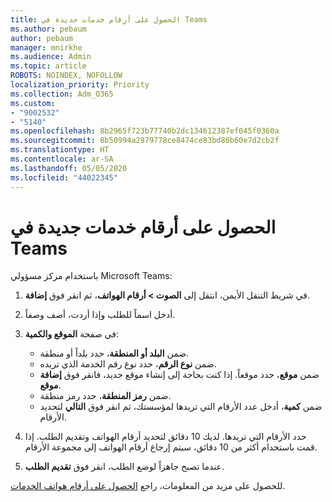 ```yaml
---
title: الحصول على أرقام خدمات جديدة في Teams
ms.author: pebaum
author: pebaum
manager: mnirkhe
ms.audience: Admin
ms.topic: article
ROBOTS: NOINDEX, NOFOLLOW
localization_priority: Priority
ms.collection: Adm_O365
ms.custom:
- "9002532"
- "5140"
ms.openlocfilehash: 8b2965f723b77740b2dc134612387ef045f0360a
ms.sourcegitcommit: 8b50994a2979778ce8474ce83bd86b60e7d2cb2f
ms.translationtype: HT
ms.contentlocale: ar-SA
ms.lasthandoff: 05/05/2020
ms.locfileid: "44022345"
---
```

# <a name="get-new-service-numbers-for-teams"></a>الحصول على أرقام خدمات جديدة في Teams

باستخدام مركز مسؤولي Microsoft Teams:

1. في شريط التنقل الأيمن، انتقل إلى **الصوت > أرقام الهواتف**، ثم انقر فوق **إضافة**.
2. أدخل اسماً للطلب وإذا أردت، أضف وصفاً.
3. في صفحة **الموقع والكمية**:

    - ضمن **البلد أو المنطقة**، حدد بلداً أو منطقة.
    - ضمن **نوع الرقم**، حدد نوع رقم الخدمة الذي تريده.
    - ضمن **موقع**، حدد موقعاً. إذا كنت بحاجة إلى إنشاء موقع جديد، فانقر فوق **إضافة موقع**.
    - ضمن **رمز المنطقة**، حدد رمز منطقة.
    - ضمن **كمية**، أدخل عدد الأرقام التي تريدها لمؤسستك، ثم انقر فوق **التالي** لتحديد الأرقام.
    
4. حدد الأرقام التي تريدها. لديك 10 دقائق لتحديد أرقام الهواتف وتقديم الطلب. إذا قمت باستخدام أكثر من 10 دقائق، سيتم إرجاع أرقام الهواتف إلى مجموعة الأرقام.
5. عندما تصبح جاهزاً لوضع الطلب، انقر فوق **تقديم الطلب**.

للحصول على مزيد من المعلومات، راجع [الحصول على أرقام هواتف الخدمات](https://docs.microsoft.com/microsoftteams/getting-service-phone-numbers).
